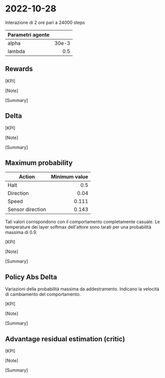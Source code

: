 # 2022-10-28

Interazione di 2 ore pari a 24000 steps

| Parametri agente |        |
|------------------|-------:|
| alpha            |  30e-3 |
| lambda           |    0.5 |

## Rewards

[KPI]

[Note]

[Summary]

## Delta

[KPI]

[Note]

[Summary]

## Maximum probability

| Action           | Minimum value |
|------------------|--------------:|
| Halt             |           0.5 |
| Direction        |          0.04 |
| Speed            |         0.111 |
| Sensor direction |         0.143 |

Tali valori corrispondono con il comportamento completamente casuale.
Le temperature dei layer softmax dell'attore sono tarati per una probabilità massima di 0.9.

[KPI]

[Note]

[Summary]

## Policy Abs Delta

Variazioni della probabilità massima da addestramento.
Indicano la velocità di cambiamento del comportamento.

[KPI]

[Note]

[Summary]


## Advantage residual estimation (critic)

[KPI]

[Note]

[Summary]

